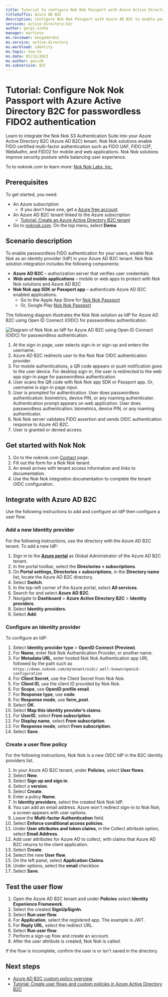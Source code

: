 ```yaml
---
title: Tutorial to configure Nok Nok Passport with Azure Active Directory B2C for passwordless FIDO2 authentication
titleSuffix: Azure AD B2C
description: Configure Nok Nok Passport with Azure AD B2C to enable passwordless FIDO2 authentication
services: active-directory-b2c
author: gargi-sinha
manager: martinco
ms.reviewer: kengaderdus
ms.service: active-directory
ms.workload: identity
ms.topic: how-to
ms.date: 03/13/2023
ms.author: gasinh
ms.subservice: B2C
---
```

# Tutorial: Configure Nok Nok Passport with Azure Active Directory B2C for passwordless FIDO2 authentication

Learn to integrate the Nok Nok S3 Authentication Suite into your Azure Active Directory B2C (Azure AD B2C) tenant. Nok Nok solutions enable FIDO certified multi-factor authentication such as FIDO UAF, FIDO U2F, WebAuthn, and FIDO2 for mobile and web applications. Nok Nok solutions improve security posture while balancing user experience.


To to noknok.com to learn more: [Nok Nok Labs, Inc.](https://noknok.com/)

## Prerequisites

To get started, you need:

* An Azure subscription
  * If you don't have one, get a [Azure free account](https://azure.microsoft.com/free/)
* An Azure AD B2C tenant linked to the Azure subscription
  * [Tutorial: Create an Azure Active Directory B2C tenant](tutorial-create-tenant.md) 
* Go to [noknok.com](https://noknok.com/products/strong-authentication-service/). On the top menu, select **Demo**.

## Scenario description

To enable passwordless FIDO authentication for your users, enable Nok Nok as an identity provider (IdP) in your Azure AD B2C tenant. Nok Nok solution integration includes the following components:

* **Azure AD B2C** – authorization server that verifies user credentials
* **Web and mobile applications** – mobile or web apps to protect with Nok Nok solutions and Azure AD B2C
* **Nok Nok app SDK or Passport app** – authenticate Azure AD B2C enabled applications. 
  * Go to the Apple App Store for [Nok Nok Passport](https://apps.apple.com/us/app/nok-nok-passport/id1050437340)
  * Or, Google Play [Nok Nok Passport](https://play.google.com/store/apps/details?id=com.noknok.android.passport2&hl=en&gl=US)

The following diagram illustrates the Nok Nok solution as IdP for Azure AD B2C using Open ID Connect (OIDC) for passwordless authentication.

   ![Diagram of Nok Nok as IdP for Azure AD B2C using Open ID Connect (OIDC) for passwordless authentication.](./media/partner-nok-nok/nok-nok-architecture-diagram.png)

1. At the sign-in page, user selects sign-in or sign-up and enters the username.
2. Azure AD B2C redirects user to the Nok Nok OIDC authentication provider.
3. For mobile authentications, a QR code appears or push notification goes to the user device. For desktop sign-in, the user is redirected to the web app sign-in page for passwordless authentication.
4. User scans the QR code with Nok Nok app SDK or Passport app. Or, username is sign-in page input.
5. User is prompted for authentication. User does passwordless authentication: biometrics, device PIN, or any roaming authenticator. Authentication prompt appears on web application. User does passwordless authentication: biometrics, device PIN, or any roaming authenticator. 
6. Nok Nok server validates FIDO assertion and sends OIDC authentication response to Azure AD B2C.
7. User is granted or denied access.

## Get started with Nok Nok

1. Go to the noknok.com [Contact](https://noknok.com/contact/) page. 
2. Fill out the form for a Nok Nok tenant. 
3. An email arrives with tenant access information and links to documentation. 
4. Use the Nok Nok integration documentation to complete the tenant OIDC configuration.

## Integrate with Azure AD B2C

Use the following instructions to add and configure an IdP then configure a user flow.

### Add a new Identity provider

For the following instructions, use the directory with the Azure AD B2C tenant. To add a new IdP:

1. Sign in to the **[Azure portal](https://portal.azure.com/#home)** as Global Administrator of the Azure AD B2C tenant.
2. In the portal toolbar, select the **Directories + subscriptions**.
3. On **Portal settings, Directories + subscriptions**, in the **Directory name** list, locate the Azure AD B2C directory.
4. Select **Switch**.
5. In the top-left corner of the Azure portal, select **All services**.
6. Search for and select **Azure AD B2C**.
7. Navigate to **Dashboard** > **Azure Active Directory B2C** > **Identity providers**.
8. Select **Identity providers**.
9. Select **Add**.

### Configure an Identity provider 

To configure an IdP:

1. Select **Identity provider type** > **OpenID Connect (Preview)**.
2. For **Name**, enter Nok Nok Authentication Provider, or another name.
3. For **Metadata URL**, enter hosted Nok Nok Authentication app URI, followed by the path such as `https://demo.noknok.com/mytenant/oidc/.well-known/openid-configuration`
4. For **Client Secret**, use the Client Secret from Nok Nok.
5. For **Client ID**, use the client ID provided by Nok Nok.
6. For **Scope**, use **OpenID profile email**.
7. For **Response type**, use **code**.
8. For **Response mode**, use **form_post**.
9. Select **OK**.
10. Select **Map this identity provider’s claims**.
11. For **UserID**, select **From subscription**.
12. For **Display name**, select **From subscription**.
13. For **Response mode**, select **From subscription**. 
14. Select **Save**.

### Create a user flow policy

For the following instructions, Nok Nok is a new OIDC IdP in the B2C identity providers list.

1. In your Azure AD B2C tenant, under **Policies**, select **User flows**.
2. Select **New**.
3. Select **Sign up and sign in**.
4. Select a **version**.
5. Select **Create**.
6. Enter a policy **Name**.
7. In **Identity providers**, select the created Nok Nok IdP.
8. You can add an email address. Azure won't redirect sign-in to Nok Nok; a screen appears with user options.
9. Leave the **Multi-factor Authentication** field.
10. Select **Enforce conditional access policies**.
11. Under **User attributes and token claims**, in the Collect attribute option, select **Email Address**. 
12. Add user attributes for Azure AD to collect, with claims that Azure AD B2C returns to the client application.
13. Select **Create**.
14. Select the new **User flow**.
15. On the left panel, select **Application Claims**. 
16. Under options, select the **email** checkbox
17. Select **Save**.

## Test the user flow

1. Open the Azure AD B2C tenant and under **Policies** select **Identity Experience Framework**.
2. Select the created **SignUpSignIn**.
3. Select **Run user flow**.
4. For **Application**, select the registered app. The example is JWT.
5. For **Reply URL**, select the redirect URL.
6. Select **Run user flow**.
7. Perform a sign-up flow and create an account.
8. After the user attribute is created, Nok Nok is called.

If the flow is incomplete, confirm the user is or isn't saved in the directory.

## Next steps

* [Azure AD B2C custom policy overview](./custom-policy-overview.md)
* [Tutorial: Create user flows and custom policies in Azure Active Directory B2C](tutorial-create-user-flows.md?pivots=b2c-custom-policy)
